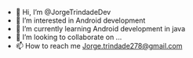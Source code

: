 - 👋 Hi, I’m @JorgeTrindadeDev
- 👀 I’m interested in Android development
- 🌱 I’m currently learning Android development in java
- 💞️ I’m looking to collaborate on ...
- 📫 How to reach me Jorge.trindade278@gmail.com

<!---
JorgeTrindadeDev/JorgeTrindadeDev is a ✨ special ✨ repository because its `README.md` (this file) appears on your GitHub profile.
You can click the Preview link to take a look at your changes.
--->
